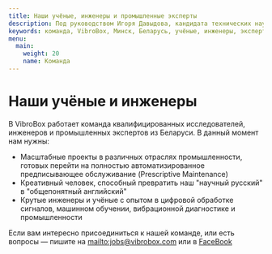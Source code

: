 ```yaml
---
title: Наши учёные, инженеры и промышленные эксперты
description: Под руководством Игоря Давыдова, кандидата технических наук и эксперта по вибродиагностике, наша команда в Минске занимается наукой, разрабатывает алгоритмы цифровой обработки сигналов и «умные» датчики. Александр Борсук применяет свой опыт работы в MAPS.ME для масштабирования проекта на весь мир.
keywords: команда, VibroBox, Минск, Беларусь, учёные, инженеры, эксперты, специалисты, вибродиагносты, ЦОС, датчики, цифровая, обработка, сигналов, вибрации, software, hardware
menu:
  main:
    weight: 20
    name: Команда
---
```

# Наши учёные и инженеры

В VibroBox работает команда квалифицированных исследователей, инженеров и промышленных экспертов из Беларуси. В данный момент нам нужны:

- Масштабные проекты в различных отраслях промышленности, готовых перейти на полностью автоматизированное предписывающее обслуживание (Prescriptive Maintenance)
- Креативный человек, способный превратить наш "научный русский" в "общепонятный английский"
- Крутые инженеры и учёные с опытом в цифровой обработке сигналов, машинном обучении, вибрационной диагностике и промышленности

Если вам интересно присоединиться к нашей команде, или есть вопросы — пишите на <mailto:jobs@vibrobox.com> или в [FaceBook](https://m.me/VibroBox "Messenger")
